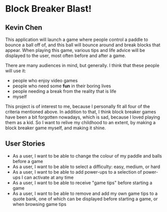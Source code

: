 # Block Breaker Blast!

## Kevin Chen

This application will launch a game where people control a paddle to bounce a ball off of, and this ball
will bounce around and break blocks that appear. When playing this game, various tips and life advice will be displayed
to the user, most often before and after a game. 

There are many audiences in mind, but generally. I think that these people will use it:
- people who enjoy video games
- people who need some **fun** in their boring lives
- people needing a break from the reality that is life
- myself

This project is of interest to me, because I personally fit all four of the criteria mentioned above. In addition
to that, I think block breaker games have been a bit forgotten nowadays, which is sad, because I loved playing them
as a kid. So I want to relive my childhood to an extent, by making a block breaker game myself, and making it shine.

## User Stories

- As a user, I want to be able to change the colour of my paddle and balls before a game
- As a user, I want to be able to select a difficulty: easy, medium, or hard
- As a user, I want to be able to add power-ups to a selection of power-ups I can activate at any time
- As a user, I want to be able to receive "game tips" before starting a game
- As a user, I want to be able to remove and add my own game tips to a quote bank, one of which can be displayed before
starting a game, or when browsing game tips


